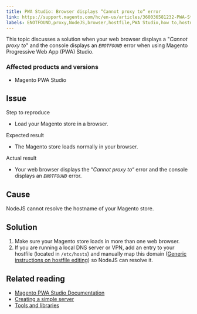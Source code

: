 ```yaml
---
title: PWA Studio: Browser displays “Cannot proxy to“ error
link: https://support.magento.com/hc/en-us/articles/360036581232-PWA-Studio-Browser-displays-Cannot-proxy-to-error
labels: ENOTFOUND,proxy,NodeJS,browser,hostfile,PWA Studio,how to,hostname
---
```


This topic discusses a solution when your web browser displays a "_Cannot proxy to_" and the console displays an _<code class="language-clike">ENOTFOUND</code>_ error when using Magento Progressive Web App (PWA) Studio.

### Affected products and versions

* Magento PWA Studio

## Issue

Step to reproduce

* Load your Magento store in a browser.

Expected result

* The Magento store loads normally in your browser.

Actual result

* Your web browser displays the “_Cannot proxy to“_ error and the console displays an _<code class="language-clike">ENOTFOUND</code>_ error.

## Cause

NodeJS cannot resolve the hostname of your Magento store.

## Solution

1. Make sure your Magento store loads in more than one web browser.
1. If you are running a local DNS server or VPN, add an entry to your hostfile (located in `` /etc/hosts ``) and manually map this domain ([Generic instructions on hostfile editing](https://linuxize.com/post/how-to-edit-your-hosts-file/)) so NodeJS can resolve it.

## Related reading

* [Magento PWA Studio Documentation](https://magento.github.io/pwa-studio/)
* [Creating a simple server](https://magento.github.io/pwa-studio/tutorials/hello-upward/simple-server/)
* [Tools and libraries](https://magento.github.io/pwa-studio/technologies/tools-libraries/)